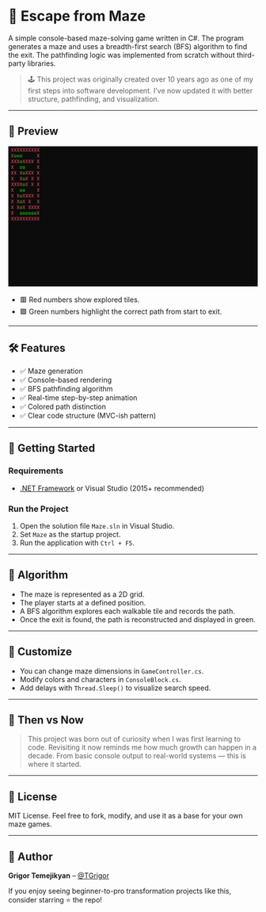 # 🧩 Escape from Maze

A simple console-based maze-solving game written in C#. The program generates a maze and uses a breadth-first search (BFS) algorithm to find the exit. The pathfinding logic was implemented from scratch without third-party libraries.

> 🕹️ This project was originally created over 10 years ago as one of my first steps into software development. I’ve now updated it with better structure, pathfinding, and visualization.

---

## 📸 Preview
![Maze Interface](/Maze/Files/view.jpg)

- 🟥 Red numbers show explored tiles.
- 🟩 Green numbers highlight the correct path from start to exit.

---

## 🛠 Features

- ✅ Maze generation
- ✅ Console-based rendering
- ✅ BFS pathfinding algorithm
- ✅ Real-time step-by-step animation
- ✅ Colored path distinction
- ✅ Clear code structure (MVC-ish pattern)

---

## 🚀 Getting Started

### Requirements

- [.NET Framework](https://dotnet.microsoft.com/en-us/download/dotnet-framework) or Visual Studio (2015+ recommended)

### Run the Project

1. Open the solution file `Maze.sln` in Visual Studio.
2. Set `Maze` as the startup project.
3. Run the application with `Ctrl + F5`.

---

## 🧠 Algorithm

- The maze is represented as a 2D grid.
- The player starts at a defined position.
- A BFS algorithm explores each walkable tile and records the path.
- Once the exit is found, the path is reconstructed and displayed in green.

---

## 🎨 Customize

- You can change maze dimensions in `GameController.cs`.
- Modify colors and characters in `ConsoleBlock.cs`.
- Add delays with `Thread.Sleep()` to visualize search speed.

---

## 🤍 Then vs Now

> This project was born out of curiosity when I was first learning to code. Revisiting it now reminds me how much growth can happen in a decade. From basic console output to real-world systems — this is where it started.

---

## 📜 License

MIT License. Feel free to fork, modify, and use it as a base for your own maze games.

---

## 🙌 Author

**Grigor Temejikyan** – [@TGrigor](https://github.com/TGrigor)

If you enjoy seeing beginner-to-pro transformation projects like this, consider starring ⭐ the repo!

